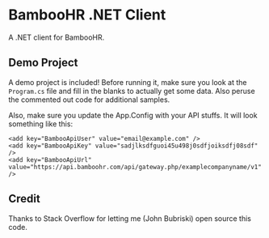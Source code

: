# BambooHR .NET Client

A .NET client for BambooHR.


## Demo Project

A demo project is included!  Before running it, make sure you look at the `Program.cs` file and fill in the blanks to actually get some data.  Also peruse the commented out code for additional samples.

Also, make sure you update the App.Config with your API stuffs.  It will look something like this:

    <add key="BambooApiUser" value="email@example.com" />
    <add key="BambooApiKey" value="sadjlksdfguoi45u498j0sdfjoiksdfj08sdf" />
    <add key="BambooApiUrl" value="https://api.bamboohr.com/api/gateway.php/examplecompanyname/v1" />


## Credit

Thanks to Stack Overflow for letting me (John Bubriski) open source this code.

